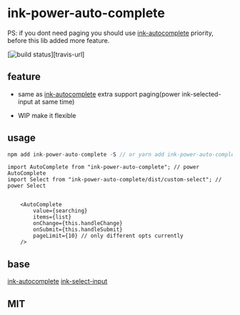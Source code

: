 # ink-power-auto-complete

PS: if you dont need paging you should use [ink-autocomplete](https://github.com/maticzav/ink-autocomplete) priority, before this lib added more feature. 

[![build status][travis-image]][travis-url]

[travis-image]: https://travis-ci.org/Sunshine168/ink-power-autocomplete.svg?branch=master

## feature

* same as [ink-autocomplete](https://github.com/maticzav/ink-autocomplete) extra support paging(power ink-selected-input at same time)

* WIP make it flexible

## usage 

```js
npm add ink-power-auto-complete -S // or yarn add ink-power-auto-complete
```

```
import AutoComplete from "ink-power-auto-complete"; // power AutoComplete 
import Select from "ink-power-auto-complete/dist/custom-select"; // power Select


	<AutoComplete
		value={searching}
		items={list}
		onChange={this.handleChange}
		onSubmit={this.handleSubmit}
		pageLimit={10} // only different opts currently
	/>
```


 
 
## base 

[ink-autocomplete](https://github.com/maticzav/ink-autocomplete)
[ink-select-input](https://github.com/vadimdemedes/ink-select-input) 


## MIT



